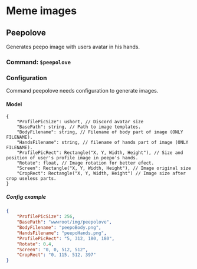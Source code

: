 # Meme images

## Peepolove

Generates peepo image with users avatar in his hands.

### Command: `$peepolove`

### Configuration

Command peepolove needs configuration to generate images.

#### Model

```
{
    "ProfilePicSize": ushort, // Discord avatar size
    "BasePath": string, // Path to image templates.
    "BodyFilename": string, // Filename of body part of image (ONLY FILENAME).
    "HandsFilename": string, // filename of hands part of image (ONLY FILENAME).
    "ProfilePicRect": Rectangle("X, Y, Width, Height"), // Size and position of user's profile image in peepo's hands.
    "Rotate": float, // Image rotation for better efect.
    "Screen": Rectangle("X, Y, Width, Height"), // Image original size
    "CropRect": Rectangle("X, Y, Width, Height") // Image size after crop useless parts.
}
```

##### Config example
```json
{
    "ProfilePicSize": 256,
    "BasePath": "wwwroot/img/peepolove",
    "BodyFilename": "peepoBody.png",
    "HandsFilename": "peepoHands.png",
    "ProfilePicRect": "5, 312, 180, 180",
    "Rotate": 0.4,
    "Screen": "0, 0, 512, 512",
    "CropRect": "0, 115, 512, 397"
}
```
